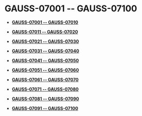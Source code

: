 # GAUSS-07001 -- GAUSS-07100<a name="ZH-CN_TOPIC_0302073210"></a>

-   **[GAUSS-07001 -- GAUSS-07010](GAUSS-07001----GAUSS-07010.md)**  

-   **[GAUSS-07011 -- GAUSS-07020](GAUSS-07011----GAUSS-07020.md)**  

-   **[GAUSS-07021 -- GAUSS-07030](GAUSS-07021----GAUSS-07030.md)**  

-   **[GAUSS-07031 -- GAUSS-07040](GAUSS-07031----GAUSS-07040.md)**  

-   **[GAUSS-07041 -- GAUSS-07050](GAUSS-07041----GAUSS-07050.md)**  

-   **[GAUSS-07051 -- GAUSS-07060](GAUSS-07051----GAUSS-07060.md)**  

-   **[GAUSS-07061 -- GAUSS-07070](GAUSS-07061----GAUSS-07070.md)**  

-   **[GAUSS-07071 -- GAUSS-07080](GAUSS-07071----GAUSS-07080.md)**  

-   **[GAUSS-07081 -- GAUSS-07090](GAUSS-07081----GAUSS-07090.md)**  

-   **[GAUSS-07091 -- GAUSS-07100](GAUSS-07091----GAUSS-07100.md)**  


